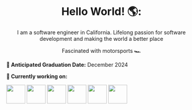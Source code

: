 <h1 align= "center"><b>Hello World! 🌎:</b></h1>


<p align="center">
I am a software engineer in California. Lifelong passion for software development and making the world a better place
</p>
<p align="center">
Fascinated with motorsports 🏎️
</p>

**💼 Anticipated Graduation Date:**
December 2024

**🌱 Currently working on:**

<code><a href="https://www.python.org/" target="_blank"><img height="50" src="https://www.vectorlogo.zone/logos/python/python-ar21.svg"></a></code>
<code><a href="https://flask.palletsprojects.com/en/1.1.x/" target="_blank"><img height="50" src="https://www.vectorlogo.zone/logos/pocoo_flask/pocoo_flask-ar21.svg"></a></code>
<code><a href="https://expressjs.com/" target="_blank"><img height="50" src="https://www.vectorlogo.zone/logos/expressjs/expressjs-ar21.svg"></a></code>
<code><a href="https://www.pinecone.io/" target="_blank"><img height="50" src="https://github.com/gilbarbara/logos/blob/main/logos/pinecone.svg"></a></code>
<code><a href="https://www.mongodb.com/" target="_blank"><img height="50" src="https://www.vectorlogo.zone/logos/mongodb/mongodb-ar21.svg"></a></code>
<code><a href="https://www.postgresql.org/" target="_blank"><img height="50" src="https://www.vectorlogo.zone/logos/postgresql/postgresql-ar21.svg"></a></code>

